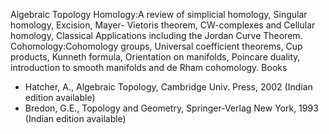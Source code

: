 ---
---
Algebraic Topology
Homology:A review of simplicial homology, Singular homology, Excision, Mayer-
Vietoris theorem, CW-complexes and Cellular homology, Classical Applications
including the Jordan Curve Theorem.
Cohomology:Cohomology groups, Universal coefficient theorems, Cup products,
Kunneth formula, Orientation on manifolds, Poincare duality, introduction to
smooth manifolds and de Rham cohomology.
Books

* Hatcher, A., Algebraic Topology, Cambridge Univ. Press, 2002 (Indian edition
  available) 
* Bredon, G.E., Topology and Geometry, Springer-Verlag New York, 1993 (Indian
  edition available)


